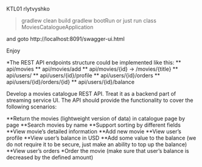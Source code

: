KTL01 rlytvyshko

>  gradlew clean build
>  gradlew bootRun
or just run class MoviesCatalogueApplication

and goto http://localhost:8091/swagger-ui.html

Enjoy

*The REST API endpoints structure could be implemented like this:
** api/movies
** api/movies/add
** api/movies/{id}  ->  /movies/{title}
** api/users/
** api/users/{id}/profile
** api/users/{id}/orders
** api/users/{id}/orders/{id}
** api/users/{id}/balance


Develop a movies catalogue REST API. Treat it as a backend part of streaming service UI. The API should provide the functionality to cover the following scenarios:

**Return the movies (lightweight version of data) in catalogue page by page
**Search movies by name
**Support sorting by different fields
**View movie’s detailed information
**Add new movie
**View user’s profile
**View user’s balance in USD
**Add some value to the balance (we do not require it to be secure, just make an ability to top up the balance)
**View user’s orders
*Order the movie (make sure that user’s balance is decreased by the defined amount)